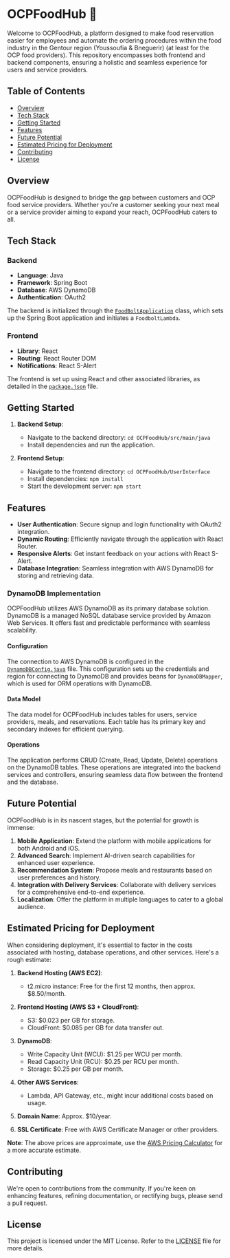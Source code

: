 
# OCPFoodHub 🍔

Welcome to OCPFoodHub, a  platform designed to make food reservation easier for employees and automate the ordering procedures within the food industry in the Gentour region (Youssoufia & Bneguerir) (at least for the OCP food providers). This repository encompasses both frontend and backend components, ensuring a holistic and seamless experience for users and service providers.

## Table of Contents

- [Overview](#overview)
- [Tech Stack](#tech-stack)
- [Getting Started](#getting-started)
- [Features](#features)
- [Future Potential](#future-potential)
- [Estimated Pricing for Deployment](#estimated-pricing-for-deployment)
- [Contributing](#contributing)
- [License](#license)

## Overview

OCPFoodHub is designed to bridge the gap between customers and OCP food service providers. Whether you're a customer seeking your next meal or a service provider aiming to expand your reach, OCPFoodHub caters to all.

## Tech Stack

### Backend

- **Language**: Java
- **Framework**: Spring Boot
- **Database**: AWS DynamoDB
- **Authentication**: OAuth2

The backend is initialized through the [`FoodBoltApplication`](https://github.com/idntbite/OCPFoodHub/blob/main/OCPFoodHub/src/main/java/edu/cloudtech/FoodBolt/FoodBoltApplication.java) class, which sets up the Spring Boot application and initiates a `FoodboltLambda`.

### Frontend

- **Library**: React
- **Routing**: React Router DOM
- **Notifications**: React S-Alert

The frontend is set up using React and other associated libraries, as detailed in the [`package.json`](https://github.com/idntbite/OCPFoodHub/blob/main/OCPFoodHub/UserInterface/package.json) file.

## Getting Started

1. **Backend Setup**:
   - Navigate to the backend directory: `cd OCPFoodHub/src/main/java`
   - Install dependencies and run the application.

2. **Frontend Setup**:
   - Navigate to the frontend directory: `cd OCPFoodHub/UserInterface`
   - Install dependencies: `npm install`
   - Start the development server: `npm start`

## Features

- **User Authentication**: Secure signup and login functionality with OAuth2 integration.
- **Dynamic Routing**: Efficiently navigate through the application with React Router.
- **Responsive Alerts**: Get instant feedback on your actions with React S-Alert.
- **Database Integration**: Seamless integration with AWS DynamoDB for storing and retrieving data.

### DynamoDB Implementation

OCPFoodHub utilizes AWS DynamoDB as its primary database solution. DynamoDB is a managed NoSQL database service provided by Amazon Web Services. It offers fast and predictable performance with seamless scalability.

#### Configuration

The connection to AWS DynamoDB is configured in the [`DynamoDBConfig.java`](https://github.com/idntbite/OCPFoodHub/blob/main/OCPFoodHub/src/main/java/edu/cloudtech/FoodBolt/Config/DynamoDBConfig.java) file. This configuration sets up the credentials and region for connecting to DynamoDB and provides beans for `DynamoDBMapper`, which is used for ORM operations with DynamoDB.

#### Data Model

The data model for OCPFoodHub includes tables for users, service providers, meals, and reservations. Each table has its primary key and secondary indexes for efficient querying.

#### Operations

The application performs CRUD (Create, Read, Update, Delete) operations on the DynamoDB tables. These operations are integrated into the backend services and controllers, ensuring seamless data flow between the frontend and the database.

## Future Potential

OCPFoodHub is in its nascent stages, but the potential for growth is immense:

1. **Mobile Application**: Extend the platform with mobile applications for both Android and iOS.
2. **Advanced Search**: Implement AI-driven search capabilities for enhanced user experience.
3. **Recommendation System**: Propose meals and restaurants based on user preferences and history.
4. **Integration with Delivery Services**: Collaborate with delivery services for a comprehensive end-to-end experience.
5. **Localization**: Offer the platform in multiple languages to cater to a global audience.

## Estimated Pricing for Deployment

When considering deployment, it's essential to factor in the costs associated with hosting, database operations, and other services. Here's a rough estimate:

1. **Backend Hosting (AWS EC2)**:
   - t2.micro instance: Free for the first 12 months, then approx. $8.50/month.

2. **Frontend Hosting (AWS S3 + CloudFront)**:
   - S3: $0.023 per GB for storage.
   - CloudFront: $0.085 per GB for data transfer out.

3. **DynamoDB**:
   - Write Capacity Unit (WCU): $1.25 per WCU per month.
   - Read Capacity Unit (RCU): $0.25 per RCU per month.
   - Storage: $0.25 per GB per month.

4. **Other AWS Services**:
   - Lambda, API Gateway, etc., might incur additional costs based on usage.

5. **Domain Name**: Approx. $10/year.

6. **SSL Certificate**: Free with AWS Certificate Manager or other providers.

**Note**: The above prices are approximate, use the [AWS Pricing Calculator](https://calculator.aws/#/) for a more accurate estimate.

## Contributing

We're open to contributions from the community. If you're keen on enhancing features, refining documentation, or rectifying bugs, please send a pull request.

## License

This project is licensed under the MIT License. Refer to the [LICENSE](LICENSE) file for more details.
